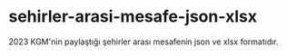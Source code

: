 # sehirler-arasi-mesafe-json-xlsx
2023 KGM'nin paylaştığı şehirler arası mesafenin json ve xlsx formatıdır.
